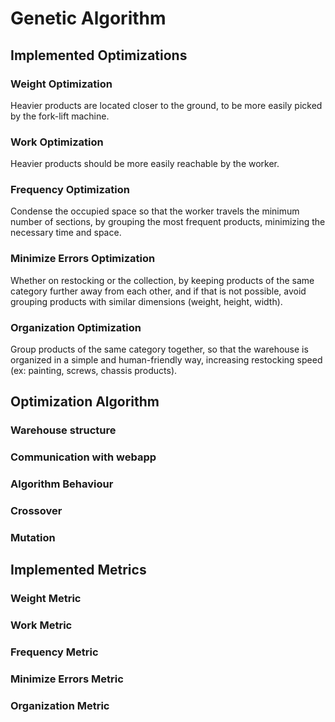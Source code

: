 # Genetic Algorithm

## Implemented Optimizations

### Weight Optimization

Heavier products are located closer to the ground, to be more easily picked by
the fork-lift machine.

### Work Optimization

Heavier products should be more easily reachable by the worker.

### Frequency Optimization

Condense the occupied space so that the worker travels the minimum number of
sections, by grouping the most frequent products, minimizing the necessary time
and space.

### Minimize Errors Optimization

Whether on restocking or the collection, by keeping products of the same
category further away from each other, and if that is not possible, avoid
grouping products with similar dimensions (weight, height, width).

### Organization Optimization

Group products of the same category together, so that the warehouse is
organized in a simple and human-friendly way, increasing restocking speed (ex:
painting, screws, chassis products).

## Optimization Algorithm

### Warehouse structure
<!-- falar com backend -->

### Communication with webapp
<!-- falar com frontend-->

### Algorithm Behaviour

### Crossover

### Mutation

## Implemented Metrics

### Weight Metric

### Work Metric

### Frequency Metric

### Minimize Errors Metric

### Organization Metric

